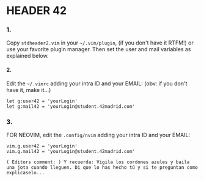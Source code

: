 # HEADER 42 
### 1.
Copy `stdheader2.vim` in your `~/.vim/plugin`, (if you don't have it RTFM!) or use your favorite plugin manager. Then set the user and mail variables as explained below.

#### 2.
Edit the  `~/.vimrc` adding your intra ID and your EMAIL:       (obv: if you don't have it, make it...)

```vim
let g:user42 = 'yourLogin'
let g:mail42 = 'yourLogin@student.42madrid.com'
```

### 3.
FOR NEOVIM, edit the  `.config/nvim` adding your intra ID and your EMAIL:

```vim
vim.g.user42 = 'yourLogin'
vim.g.mail42 = 'yourLogin@student.42madrid.com'

( Editors comment: ) Y recuerda: Vigila los cordones azules y baila una jota cuando lleguen. Di que lo has hecho tú y si te preguntan como explicaselo...
